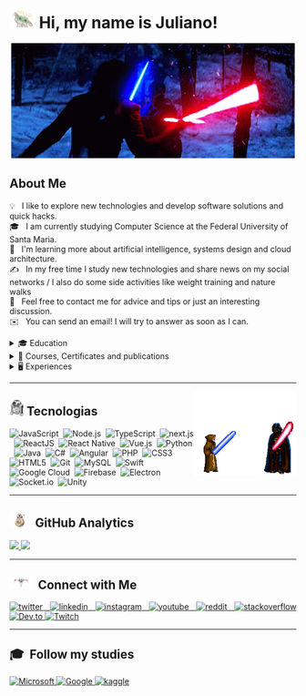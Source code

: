 # <img src="./.github/img/hi.gif" width="45" /> Hi, my name is **Juliano**! 

<p align="center"><img src="./.github/img/capa.gif"/></p>


## About Me
💡 &nbsp; I like to explore new technologies and develop software solutions and quick hacks. \
🎓 &nbsp; I am currently studying Computer Science at the Federal University of Santa Maria. \
🌱 &nbsp; I'm learning more about artificial intelligence, systems design and cloud architecture. \
✍️ &nbsp; In my free time I study new technologies and share news on my social networks / I also do some side activities like weight training and nature walks \
💬 &nbsp; Feel free to contact me for advice and tips or just an interesting discussion. \
✉️ &nbsp; You can send an email! I will try to answer as soon as I can. 

<details><summary> 🎓 Education</summary>
<p>

- University graduate:
   - Bachelor's Degree in Computer Science from the Federal University of Santa Maria.

- Languages:
   - Basic English.
   - Basic Spanish.
   - Native Portuguese. 
  
</p>
</details>

<details><summary>📃 Courses, Certificates and publications</summary>
<p>

- [My courses and Certificates ](./.github/certificados/README.md)
- [My publications and article](./.github/artigos/README.md)
  
</p>
</details>

<details><summary>🖥️ Experiences</summary>
<p>

- 👨‍💻 **Software development fullstack**
  - 📆 2019 - moment
  - 📍 **Irriga Global** - Santa Maria/RS, Brazil\
![Node.js](https://img.shields.io/badge/-Node.js-05122A?style=flat&logo=node.js&logoColor=43853D)&nbsp;
![JavaScript](https://img.shields.io/badge/-JavaScript-05122A?style=flat&logo=javascript)&nbsp;
![MongoDB](https://img.shields.io/badge/MongoDB-05122A?style=flat&logo=mongodb&logoColor=white)&nbsp;
![ExpreesJS](https://img.shields.io/badge/Express.js-05122A?style=flat&logo=expressdotjs&logoColor=white)&nbsp;
![MySQL](https://img.shields.io/badge/MySQL-05122A?style=flat&logo=mysql&logoColor=white)&nbsp;
![PostgreSQL](https://img.shields.io/badge/PostgreSQL-05122A?style=flat&logo=postgresql&logoColor=white)&nbsp;
![ReactJS](https://img.shields.io/badge/-ReactJS-05122A?style=flat&logo=react&logoColor=61DAFB)&nbsp;

- 👨‍💻 **Software development intern and researcher in the field of artificial intelligence**
  - 📆 2020 - 2022
  - 📍 **SISASTROS** - Santa Maria/RS, Brazil\
![C#](https://img.shields.io/badge/-C%23-05122A?style=flat&logo=c-sharp&logoColor=239120)&nbsp;
![Unity](https://img.shields.io/badge/-Unity-05122A?style=flat&logo=unity&logoColor=239120)&nbsp;

- 👨‍💻 **Software development intern**
  - 📆 2019 - 2020
  - 📍 **Meta** - Recanto do Maestro/RS, Brazil\
![Node.js](https://img.shields.io/badge/-Node.js-05122A?style=flat&logo=node.js&logoColor=43853D)&nbsp;
![JavaScript](https://img.shields.io/badge/-JavaScript-05122A?style=flat&logo=javascript)&nbsp;
![Vue.js](https://img.shields.io/badge/-Vue.js-05122A?style=flat&logo=vuedotjs&logoColor=4FC08D)&nbsp;
![Angular](https://img.shields.io/badge/-Angular2-05122A?style=flat&logo=angular&logoColor=DD0031)&nbsp;
![PHP](https://img.shields.io/badge/-PHP-05122A?style=flat&logo=php&logoColor=777BB4)&nbsp;
![ReactJS](https://img.shields.io/badge/-ReactJS-05122A?style=flat&logo=react&logoColor=61DAFB)&nbsp;

</p>
</details>

---
<img src="./.github/img/fight.gif" width="180px" align="right">

## <img src="./.github/img/tech.gif" width="25" />  Tecnologias

![JavaScript](https://img.shields.io/badge/-JavaScript-05122A?style=flat&logo=javascript)&nbsp;
![Node.js](https://img.shields.io/badge/-Node.js-05122A?style=flat&logo=node.js&logoColor=43853D)&nbsp;
![TypeScript](https://img.shields.io/badge/-TypeScript-05122A?style=flat&logo=typeScript&logoColor=007ACC)&nbsp;
![next.js](https://img.shields.io/badge/-next.js-05122A?style=flat&logo=nextdotjs&logoColor=white)&nbsp;
![ReactJS](https://img.shields.io/badge/-ReactJS-05122A?style=flat&logo=react&logoColor=61DAFB)&nbsp;
![React Native](https://img.shields.io/badge/-React_Native-05122A?style=flat&logo=react&logoColor=61DAFB)&nbsp;
![Vue.js](https://img.shields.io/badge/-Vue.js-05122A?style=flat&logo=vuedotjs&logoColor=4FC08D)&nbsp;
![Python](https://img.shields.io/badge/-Python-05122A?style=flat&logo=python&logoColor=3776AB)&nbsp;
![Java](https://img.shields.io/badge/-Java-05122A?style=flat&logo=Java&logoColor=ED8B00)&nbsp;
![C#](https://img.shields.io/badge/-C%23-05122A?style=flat&logo=c-sharp&logoColor=239120)&nbsp;
![Angular](https://img.shields.io/badge/-Angular2-05122A?style=flat&logo=angular&logoColor=DD0031)&nbsp;
![PHP](https://img.shields.io/badge/-PHP-05122A?style=flat&logo=php&logoColor=777BB4)&nbsp;
![CSS3](https://img.shields.io/badge/-CSS3-05122A?style=flat&logo=CSS3&logoColor=1572B6)&nbsp;
![HTML5](https://img.shields.io/badge/-HTML5-05122A?style=flat&logo=HTML5)&nbsp;
![Git](https://img.shields.io/badge/-Git-05122A?style=flat&logo=git&logoColor=F05032)&nbsp;
![MySQL](https://img.shields.io/badge/-MySQL-05122A?style=flat&logo=mysql&logoColor=005C84)&nbsp;
![Swift](https://img.shields.io/badge/-Swift-05122A?style=flat&logo=swift&logoColor=FA7343)&nbsp;
![Google Cloud](https://img.shields.io/badge/-Google_Cloud_Plataform-05122A?style=flat&logo=googlecloud&logoColor=4285F4)&nbsp;
![Firebase](https://img.shields.io/badge/-Firebase-05122A?style=flat&logo=firebase&logoColor=ffca28)&nbsp;
![Electron](https://img.shields.io/badge/-Electron-05122A?style=flat&logo=electron&logoColor=9FEAF9)&nbsp;
![Socket.io](https://img.shields.io/badge/-Socket.io-05122A?style=flat&logo=socket.io&logoColor=white)&nbsp;
![Unity](https://img.shields.io/badge/-Unity-05122A?style=flat&logo=unity&logoColor=239120)&nbsp;

---
## <img src="./.github/img/engine.gif" width="35" /> &nbsp;GitHub Analytics

<p align="justify">
<a href="https://github.com/juliano-soares">
  <img height="180em" src="https://github-readme-stats.vercel.app/api?username=juliano-soares&show_icons=true&theme=github_dark&include_all_commits=true&count_private=true"/>
  <img height="180em" src="https://github-readme-stats.vercel.app/api/top-langs/?username=juliano-soares&layout=compact&langs_count=10&theme=github_dark"/>
</a>
</p>

---
## <img src="./.github/img/nave.gif" width="40" /> &nbsp;Connect with Me

<p align="justify">
  <a href="https://twitter.com/juliano_ls2" target="_blank">
    <img src="https://img.shields.io/badge/-Twitter-05122A?style=flat&logo=twitter" alt="twitter"/>  
  </a>
  <a href="https://linkedin.com/in/juliano-leonardo-soares" target="_blank">
    <img src="https://img.shields.io/badge/-Linkedin-05122A?style=flat&logo=linkedin" alt="linkedin"/>
  </a>
  <a href="https://instagram.com/juliano_ls" target="_blank">
    <img src="https://img.shields.io/badge/-Instagram-05122A?style=flat&logo=instagram" alt="instagram"/>
  </a>
  <a href="https://www.youtube.com/channel/UC9yg06diEl3IyPyPOsDa_oQ" target="_blank">
    <img src="https://img.shields.io/badge/-Youtube-05122A?style=flat&logo=youtube" alt="youtube"/>
  </a>
  <a href="https://www.reddit.com/user/juliano-soares/" target="_blank">
    <img src="https://img.shields.io/badge/-Reddit-05122A?style=flat&logo=reddit" alt="reddit"/>
  </a>
  <a href="https://pt.stackoverflow.com/users/270601/juliano-leonardo-soares" target="_blank">
    <img src="https://img.shields.io/badge/-Stackoverflow-05122A?style=flat&logo=stackoverflow" alt="stackoverflow"/>
  </a>
  <a href="https://dev.to/julianosoares" target="_blank">
    <img src="https://img.shields.io/badge/-Dev.to-05122A?style=flat&logo=dev.to" alt="Dev.to"/>
  </a>
  <a href="https://www.twitch.tv/juliano_soares" target="_blank">
    <img src="https://img.shields.io/badge/-Twitch-05122A?style=flat&logo=twitch" alt="Twitch"/>
  </a>
</p>

---
## 🎓 &nbsp;Follow my studies

<p align="justify">
   <a href="https://docs.microsoft.com/pt-br/users/julianoleonardosoares/" target="_blank">
    <img src="https://img.shields.io/badge/-Microsoft-05122A?style=flat&logo=microsoft" alt="Microsoft"/>  
   </a>
   <a href="https://developers.google.com/profile/u/julianosoares" target="_blank">
    <img src="https://img.shields.io/badge/-Google-05122A?style=flat&logo=google" alt="Google"/>  
   </a>
   <a href="https://www.kaggle.com/julianosoares" target="_blank">
    <img src="https://img.shields.io/badge/-kaggle-05122A?style=flat&logo=kaggle" alt="kaggle"/>  
   </a>
</p>
